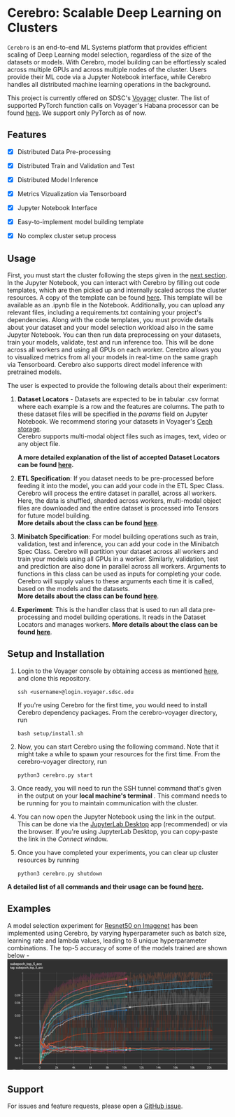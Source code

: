 # Cerebro: Scalable Deep Learning on Clusters


<code>Cerebro</code> is an end-to-end ML Systems platform that provides efficient scaling of
Deep Learning model selection, regardless of the size of the datasets or models.
With Cerebro, model building can be effortlessly scaled across multiple GPUs and across multiple nodes of the cluster.
Users provide their ML code via a Jupyter Notebook interface, while Cerebro handles all distributed machine learning operations in the background.

This project is currently offered on SDSC's [Voyager](https://www.sdsc.edu/support/user_guides/voyager.html#accounts) cluster. The list of supported PyTorch function calls on Voyager's Habana processor can be found [here](https://docs.habana.ai/en/latest/PyTorch/PyTorch_Model_Porting/GPU_Migration_Toolkit/Habana_GPU_Migration_APIs.html).
We support only PyTorch as of now.


## Features

- [x] Distributed Data Pre-processing
- [x] Distributed Train and Validation and Test
- [x] Distributed Model Inference
- [x] Metrics Vizualization via Tensorboard
- [x] Jupyter Notebook Interface
- [x] Easy-to-implement model building template
- [x] No complex cluster setup process


## Usage
First, you must start the cluster following the steps given in the [next section](#setup-and-installation).
In the Jupyter Notebook, you can interact with Cerebro by filling out code templates, which are then picked up and internally scaled across the cluster resources. A copy of the template can be found [here](setup/misc/experiment.ipynb). This template will be available as an .ipynb file in the Notebook. Additionally, you can upload any relevant files, including a requirements.txt containing your project's dependencies.
Along with the code templates, you must provide details about your dataset and your model selection workload also in the same Jupyter Notebook. You can then run data preprocessing on your datasets, train your models, validate, test and run inference too. This will be done across all workers and using all GPUs on each worker. Cerebro allows you to visualized metrics from all your models in real-time on the same graph via Tensorboard.  Cerebro also supports direct model inference with pretrained models.

The user is expected to provide the following details about their experiment:
 
1. <b>Dataset Locators</b> - Datasets are expected to be in tabular .csv format where each example is a row and the features are columns. The path to these dataset files will be specified in the <i>params</i> field on Jupyter Notebook. We recommend storing your datasets in Voyager's [Ceph storage](https://www.sdsc.edu/support/user_guides/voyager.html#storage). <br />
   Cerebro supports multi-modal object files such as images, text, video or any object file.

   <b>A more detailed explanation of the list of accepted Dataset Locators can be found [here](docs/dataset_locators.md). </b>


2. <b>ETL Specification</b>: If you dataset needs to be pre-processed before feeding it into the model, you can add your code in the ETL Spec Class. Cerebro will process the entire dataset in parallel, across all workers. Here, the data is shuffled, sharded across workers, multi-modal object files are downloaded and the entire dataset is processed into Tensors for future model building. <br />
   <b> More details about the class can be found [here](docs/etl_spec.md)</b>.

 
3. <b>Minibatch Specification</b>: For model building operations such as train, validation, test and inference, you can add your code in the Minibatch Spec Class. Cerebro will partition your dataset across all workers and train your models using all GPUs in a worker. Similarly, validation, test and prediction are also done in parallel across all workers. Arguments to functions in this class can be used as inputs for completing your code. Cerebro will supply values to these arguments each time it is called, based on the models and the datasets. <br />
   <b> More details about the class can be found [here](docs/mop_spec.md)</b>.


4. <b>Experiment</b>: This is the handler class that is used to run all data pre-processing and model building operations. It reads in the Dataset Locators and manages workers.
   <b> More details about the class can be found [here](docs/experiment.md)</b>.


## Setup and Installation
1. Login to the Voyager console by obtaining access as mentioned [here](https://www.sdsc.edu/support/user_guides/voyager.html#access), and clone this repository.
    ```
    ssh <username>@login.voyager.sdsc.edu
    ```
    If you're using Cerebro for the first time, you would need to install Cerebro dependency packages. From the cerebro-voyager directory, run 
    ```
    bash setup/install.sh
    ```
2. Now, you can start Cerebro using the following command. Note that it might take a while to spawn your resources for the first time. From the cerebro-voyager directory, run
    ```
    python3 cerebro.py start
    ```
3. Once ready, you will need to run the SSH tunnel command that's given in the output on your <b> local machine's terminal </b>. This command needs to be running for you to maintain communication with the cluster. 


4. You can now open the Jupyter Notebook using the link in the output. This can be done via the [JupyterLab Desktop](https://github.com/jupyterlab/jupyterlab-desktop) app (recommended) or via the browser.
If you're using JupyterLab Desktop, you can copy-paste the link in the <i>Connect</i> window.


5. Once you have completed your experiments, you can clear up cluster resources by running
   ```
   python3 cerebro.py shutdown
   ```
<b>A detailed list of all commands and their usage can be found [here](docs/setup_options.md).</b>   

## Examples
A model selection experiment for [Resnet50 on Imagenet](examples/Resnet%20on%20Imagenet) has been implemented using Cerebro, by varying hyperparameter such as batch size, learning rate and lambda values, leading to 8 unique hyperparameter combinations. The top-5 accuracy of some of the models trained are shown below - 
![top_5_acc](docs/img/train_top5_acc.png)

## Support
For issues and feature requests, please open a [GitHub issue](https://github.com/prsridha/cerebro-voyager/issues).


